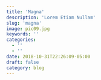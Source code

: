 ```yaml
---
title: 'Magna'
description: 'Lorem Etiam Nullam'
slug: 'magna'
image: pic09.jpg
keywords: ''
categories:
  - ''
  - ''
date: 2018-10-31T22:26:09-05:00
draft: false
category: blog
---
```

